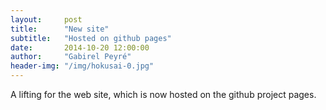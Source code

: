 ```yaml
---
layout:     post
title:      "New site"
subtitle:   "Hosted on github pages"
date:       2014-10-20 12:00:00
author:     "Gabirel Peyré"
header-img: "/img/hokusai-0.jpg"
---
```


A lifting for the web site, which is now hosted on the github project pages. 